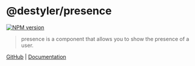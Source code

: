 # @destyler/presence

[![NPM version](https://img.shields.io/npm/v/@destyler/presence?color=a1b858&presence=)](https://www.npmjs.com/package/@destyler/presence)

> presence is a component that allows you to show the presence of a user.

[GitHub](https://github.com/destyler/destyler) | [Documentation](https://destyler-dev.zeabur.app/)
